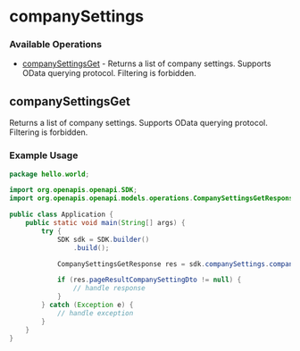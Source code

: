 # companySettings

### Available Operations

* [companySettingsGet](#companysettingsget) - Returns a list of company settings. Supports OData querying protocol.
Filtering is forbidden.

## companySettingsGet

Returns a list of company settings. Supports OData querying protocol.
Filtering is forbidden.

### Example Usage

```java
package hello.world;

import org.openapis.openapi.SDK;
import org.openapis.openapi.models.operations.CompanySettingsGetResponse;

public class Application {
    public static void main(String[] args) {
        try {
            SDK sdk = SDK.builder()
                .build();

            CompanySettingsGetResponse res = sdk.companySettings.companySettingsGet();

            if (res.pageResultCompanySettingDto != null) {
                // handle response
            }
        } catch (Exception e) {
            // handle exception
        }
    }
}
```
